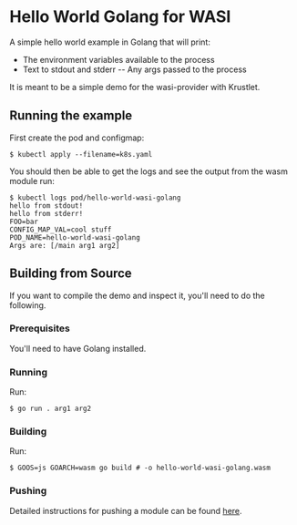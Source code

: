 # Hello World Golang for WASI

A simple hello world example in Golang that will print:

- The environment variables available to the process
- Text to stdout and stderr
-- Any args passed to the process

It is meant to be a simple demo for the wasi-provider with Krustlet.

## Running the example

First create the pod and configmap:

```shell
$ kubectl apply --filename=k8s.yaml
```

You should then be able to get the logs and see the output from the wasm module run:

```shell
$ kubectl logs pod/hello-world-wasi-golang
hello from stdout!
hello from stderr!
FOO=bar
CONFIG_MAP_VAL=cool stuff
POD_NAME=hello-world-wasi-golang
Args are: [/main arg1 arg2]
```

## Building from Source

If you want to compile the demo and inspect it, you'll need to do the following.

### Prerequisites

You'll need to have Golang installed.

### Running

Run:

```shell
$ go run . arg1 arg2
```

### Building

Run:

```shell
$ GOOS=js GOARCH=wasm go build # -o hello-world-wasi-golang.wasm
```

### Pushing

Detailed instructions for pushing a module can be found [here](../../../docs/intro/tutorial02.md).